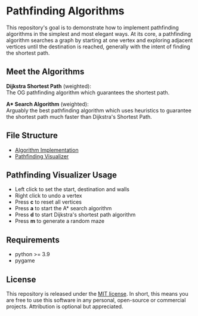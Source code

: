 # Pathfinding Algorithms

This repository's goal is to demonstrate how to implement pathfinding algorithms in the simplest and most elegant ways. At its core, a pathfinding algorithm searches a graph by starting at one vertex and exploring adjacent vertices until the destination is reached, generally with the intent of finding the shortest path.

## Meet the Algorithms

**Dijkstra Shortest Path** (weighted): <br/>
The OG pathfinding algorithm which guarantees the shortest path.

<b>A\* Search Algorithm</b> (weighted): <br/>
Arguably the best pathfinding algorithm which uses heuristics to guarantee the shortest path much faster than Dijkstra's Shortest Path.

## File Structure
- [Algorithm Implementation](src/ALG_7_Graphen_Dijkstra)
- [Pathfinding Visualizer](src/ALG_7_Graphen_Pathfinding_Visualizer)

## Pathfinding Visualizer Usage

- Left click to set the start, destination and walls
- Right click to undo a vertex
- Press **c** to reset all vertices
- Press **a** to start the A\* search algorithm
- Press **d** to start Dijkstra's shortest path algorithm
- Press **m** to generate a random maze

## Requirements

- python >= 3.9
- pygame

## License

This repository is released under the [MIT license](https://opensource.org/licenses/MIT). In short, this means you are free to use this software in any personal, open-source or commercial projects. Attribution is optional but appreciated.
